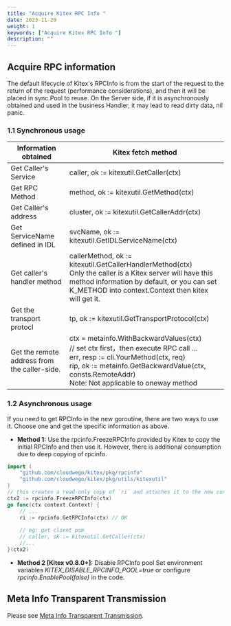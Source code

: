```yaml
---
title: "Acquire Kitex RPC Info "
date: 2023-11-29
weight: 1
keywords: ["Acquire Kitex RPC Info "]
description: ""
---
```


## Acquire RPC information

The default lifecycle of Kitex's RPCInfo is from the start of the request to the return of the request (performance considerations), and then it will be placed in sync.Pool to reuse. On the Server side, if it is asynchronously obtained and used in the business Handler, it may lead to read dirty data, nil panic.

### 1.1 Synchronous usage

| **Information obtained**                     | **Kitex fetch method**                                                                                                                                                                                                |
| -------------------------------------------- | ------------------------------------------------------------------------------------------------------------------------------------------------------------------------------------------------------------------------ |
| Get Caller's Service                         | caller, ok :=  kitexutil.GetCaller(ctx)                                                                                                                                                                                  |
| Get RPC Method                               | method, ok := kitexutil.GetMethod(ctx)                                                                                                                                                                                   |
| Get Caller's address                         | cluster, ok := kitexutil.GetCallerAddr(ctx)                                                                                                                                                                              |
| Get ServiceName defined in IDL               | svcName, ok := kitexutil.GetIDLServiceName(ctx)                                                                                                                                                                          |
| Get caller's handler method                  | callerMethod, ok := kitexutil.GetCallerHandlerMethod(ctx)<br/>Only the caller is a Kitex server will have this method information by default, or you can set K_METHOD into context.Context then kitex will get it.            |
| Get the transport protocl                    | tp, ok := kitexutil.GetTransportProtocol(ctx)                                                                                                                                                                            |
| Get the remote address from the caller-side. | ctx = metainfo.WithBackwardValues(ctx) <br/> // set ctx first，then execute RPC call ... <br/>err, resp := cli.YourMethod(ctx, req)<br/>rip, ok := metainfo.GetBackwardValue(ctx, consts.RemoteAddr) <br/>Note: Not applicable to oneway method |

### 1.2 Asynchronous usage

If you need to get RPCInfo in the new goroutine, there are two ways to use it. Choose one and get the specific information as above.

- **Method 1:** Use the rpcinfo.FreezeRPCInfo provided by Kitex to copy the initial RPCInfo and then use it.
  However, there is additional consumption due to deep copying of rpcinfo.

```go
import (
    "github.com/cloudwego/kitex/pkg/rpcinfo"
    "github.com/cloudwego/kitex/pkg/utils/kitexutil"
)
// this creates a read-only copy of `ri` and attaches it to the new context
ctx2 := rpcinfo.FreezeRPCInfo(ctx) 
go func(ctx context.Context) {
    // ...
    ri := rpcinfo.GetRPCInfo(ctx) // OK
    
    // eg: get client psm
    // caller, ok := kitexutil.GetCaller(ctx)
    //...
}(ctx2)

```

- **Method 2 [Kitex v0.8.0+]:** Disable RPCInfo pool
  Set environment variables _KITEX_DISABLE_RPCINFO_POOL=true_ or configure _rpcinfo.EnablePool(false)_ in the code.

## Meta Info Transparent Transmission

Please see [Meta Info Transparent Transmission](https://www.cloudwego.io/docs/kitex/tutorials/advanced-feature/metainfo/).
